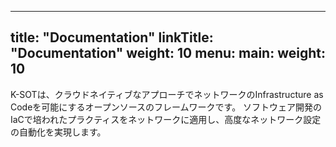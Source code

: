 
---
title: "Documentation"
linkTitle: "Documentation"
weight: 10
menu:
  main:
    weight: 10
---

K-SOTは、クラウドネイティブなアプローチでネットワークのInfrastructure as Codeを可能にするオープンソースのフレームワークです。
ソフトウェア開発のIaCで培われたプラクティスをネットワークに適用し、高度なネットワーク設定の自動化を実現します。

